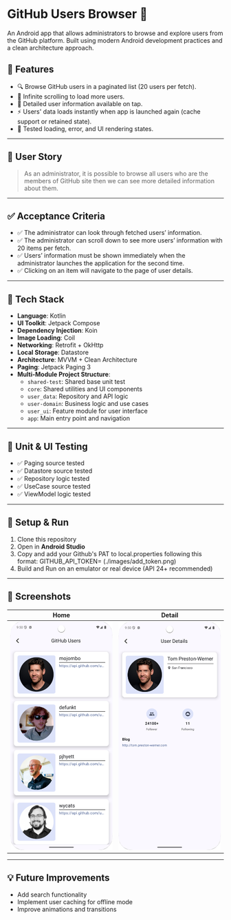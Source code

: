 # GitHub Users Browser 📱

An Android app that allows administrators to browse and explore users from the GitHub platform. Built using modern Android development practices and a clean architecture approach.

## 🚀 Features

- 🔍 Browse GitHub users in a paginated list (20 users per fetch).
- 📜 Infinite scrolling to load more users.
- 📄 Detailed user information available on tap.
- ⚡ Users' data loads instantly when app is launched again (cache support or retained state).
- 🧪 Tested loading, error, and UI rendering states.

---

## 📖 User Story

> As an administrator, it is possible to browse all users who are the members of GitHub site then we can see more detailed information about them.

---

## ✅ Acceptance Criteria

- ✅ The administrator can look through fetched users’ information.
- ✅ The administrator can scroll down to see more users’ information with 20 items per fetch.
- ✅ Users’ information must be shown immediately when the administrator launches the application for the second time.
- ✅ Clicking on an item will navigate to the page of user details.

---

## 🧩 Tech Stack

- **Language**: Kotlin
- **UI Toolkit**: Jetpack Compose
- **Dependency Injection**: Koin
- **Image Loading**: Coil
- **Networking**: Retrofit + OkHttp
- **Local Storage**: Datastore
- **Architecture**: MVVM + Clean Architecture
- **Paging**: Jetpack Paging 3
- **Multi-Module Project Structure**: 
  - `shared-test`: Shared base unit test
  - `core`: Shared utilities and UI components
  - `user_data`: Repository and API logic
  - `user-domain`: Business logic and use cases
  - `user_ui`: Feature module for user interface
  - `app`: Main entry point and navigation

---

## 🧪 Unit & UI Testing

- ✅ Paging source tested
- ✅ Datastore source tested
- ✅ Repository logic tested
- ✅ UseCase source tested
- ✅ ViewModel logic tested

---

## 🔧 Setup & Run

1. Clone this repository
2. Open in **Android Studio**
3. Copy and add your Github's PAT to local.properties following this format: GITHUB_API_TOKEN=<Your GitHub Personal Access Token> 
(./images/add_token.png) 
4. Build and Run on an emulator or real device (API 24+ recommended)

---

## 📸 Screenshots

| Home | Detail |
|------|--------|
| ![GitHub Users](./images/home.png) | ![User Detail](./images/detail.png) |

---

## 💡 Future Improvements

- Add search functionality
- Implement user caching for offline mode
- Improve animations and transitions

